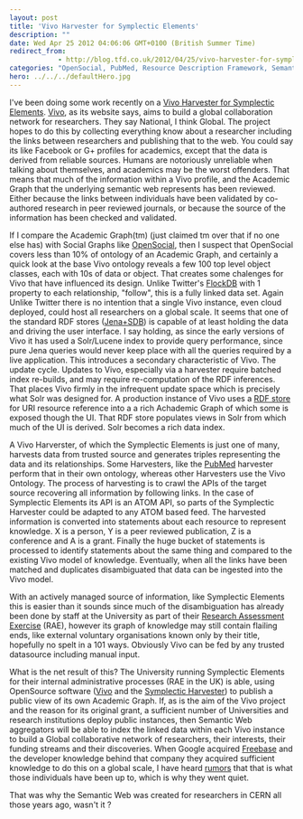 ```yaml
---
layout: post
title: 'Vivo Harvester for Symplectic Elements'
description: ""
date: Wed Apr 25 2012 04:06:06 GMT+0100 (British Summer Time)
redirect_from: 
            - http://blog.tfd.co.uk/2012/04/25/vivo-harvester-for-symplectic-elements/
categories: "OpenSocial, PubMed, Resource Description Framework, Semantic Web, Uncategorized"
hero: ../../../defaultHero.jpg
---
```

I've been doing some work recently on a [Vivo Harvester for Symplectic Elements](https://github.com/ieb/symplectic-harvester). [Vivo](http://www.vivoweb.org/), as its website says, aims to build a global collaboration network for researchers. They say National, I think Global. The project hopes to do this by collecting everything know about a researcher including the links between researchers and publishing that to the web. You could say its like Facebook or G+ profiles for academics, except that the data is derived from reliable sources. Humans are notoriously unreliable when talking about themselves, and academics may be the worst offenders. That means that much of the information within a Vivo profile, and the Academic Graph that the underlying semantic web represents has been reviewed. Either because the links between individuals have been validated by co-authored research in peer reviewed journals, or because the source of the information has been checked and validated.

If I compare the Academic Graph(tm) (just claimed tm over that if no one else has) with Social Graphs like [OpenSocial](http://en.wikipedia.org/wiki/OpenSocial), then I suspect that OpenSocial covers less than 10% of ontology of an Academic Graph, and certainly a quick look at the base Vivo ontology reveals a few 100 top level object classes, each with 10s of data or object. That creates some chalenges for Vivo that have influenced its design. Unlike Twitter's [FlockDB](http://en.wikipedia.org/wiki/FlockDB "FlockDB") with 1 property to each relationship, "follow", this is a fully linked data set. Again Unlike Twitter there is no intention that a single Vivo instance, even cloud deployed, could host all researchers on a global scale. It seems that one of the standard RDF stores ([Jena+SDB](http://incubator.apache.org/jena/)) is capable of at least holding the data and driving the user interface. I say holding, as since the early versions of Vivo it has used a Solr/Lucene index to provide query performance, since pure Jena queries would never keep place with all the queries required by a live application. This introduces a secondary characteristic of Vivo. The update cycle. Updates to Vivo, especially via a harvester require batched index re-builds, and may require re-computation of the RDF inferences. That places Vivo firmly in the infrequent update space which is precisely what Solr was designed for. A production instance of Vivo uses a [RDF store](http://en.wikipedia.org/wiki/Triplestore "Triplestore") for URI resource reference into a a rich Achademic Graph of which some is exposed though the UI. That RDF store populates views in Solr from which much of the UI is derived. Solr becomes a rich data index.

A Vivo Harverster, of which the Symplectic Elements is just one of many, harvests data from trusted source and generates triples representing the data and its relationships. Some Harvesters, like the [PubMed](http://en.wikipedia.org/wiki/PubMed "PubMed") harvester perform that in their own ontology, whereas other Harvesters use the Vivo Ontology. The process of harvesting is to crawl the APIs of the target source recovering all information by following links. In the case of Symplectic Elements its API is an ATOM API, so parts of the Symplectic Harvester could be adapted to any ATOM based feed. The harvested information is converted into statements about each resource to represent knowledge. X is a person, Y is a peer reviewed publication, Z is a conference and A is a grant. Finally the huge bucket of statements is processed to identify statements about the same thing and compared to the existing Vivo model of knowledge. Eventually, when all the links have been matched and duplicates disambiguated that data can be ingested into the Vivo model.

With an actively managed source of information, like Symplectic Elements this is easier than it sounds since much of the disambiguation has already been done by staff at the University as part of their [Research Assessment Exercise](http://en.wikipedia.org/wiki/Research_Assessment_Exercise "Research Assessment Exercise") (RAE), however its graph of knowledge may still contain flailing ends, like external voluntary organisations known only by their title, hopefully no spelt in a 101 ways. Obviously Vivo can be fed by any trusted datasource including manual input.

What is the net result of this? The University running Symplectic Elements for their internal administrative processes (RAE in the UK) is able, using OpenSource software ([Vivo](http://www.vivoweb.org/) and the [Symplectic Harvester](https://github.com/ieb/symplectic-harvester)) to publish a public view of its own Academic Graph. If, as is the aim of the Vivo project and the reason for its original grant, a sufficient number of Universities and research institutions deploy public instances, then Semantic Web aggregators will be able to index the linked data within each Vivo instance to build a Global collaborative network of researchers, their interests, their funding streams and their discoveries. When Google acquired [Freebase](http://en.wikipedia.org/wiki/Freebase) and the developer knowledge behind that company they acquired sufficient knowledge to do this on a global scale, I have heard [rumors](http://googlewebmastercentral.blogspot.com.au/2012/04/updates-to-rich-snippets.html) that that is what those individuals have been up to, which is why they went quiet.

That was why the Semantic Web was created for researchers in CERN all those years ago, wasn't it ?
